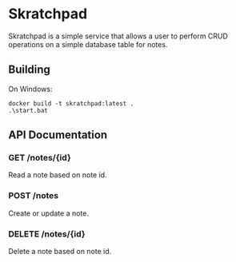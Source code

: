 # Skratchpad

Skratchpad is a simple service that allows a user to perform CRUD operations on a simple database table for notes.

## Building
On Windows:
```
docker build -t skratchpad:latest .
.\start.bat
```

## API Documentation

### GET /notes/{id}
Read a note based on note id.

### POST /notes
Create or update a note.

### DELETE /notes/{id}
Delete a note based on note id.

